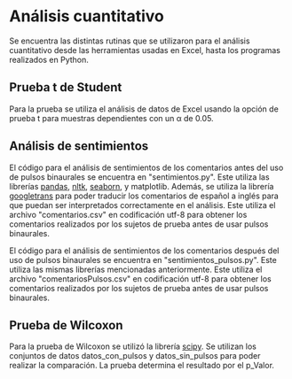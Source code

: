 # Análisis cuantitativo

Se encuentra las distintas rutinas que se utilizaron para el análisis cuantitativo desde las herramientas usadas en Excel, hasta los programas realizados en Python. 

## Prueba t de Student
Para la prueba se utiliza el análisis de datos de Excel usando la opción de prueba t para muestras dependientes con un &alpha; de 0.05.

## Análisis de sentimientos
El código para el análisis de sentimientos de los comentarios antes del uso de pulsos binaurales se encuentra en "sentimientos.py". 
Este utiliza las librerías [pandas](https://pandas.pydata.org/), [nltk](https://www.nltk.org/install.html),
[seaborn](https://pypi.org/project/seaborn/), y matplotlib. Además, se utiliza la librería [googletrans](https://pypi.org/project/googletrans/) 
para poder traducir los comentarios de español a inglés para que puedan ser interpretados correctamente en el análisis.
Este utiliza el archivo "comentarios.csv" en codificación utf-8 para obtener los comentarios realizados por los sujetos de prueba antes de 
usar pulsos binaurales. 

El código para el análisis de sentimientos de los comentarios después del uso de pulsos binaurales se encuentra en "sentimientos_pulsos.py". Este utiliza las mismas 
librerías mencionadas anteriormente. Este utiliza el archivo "comentariosPulsos.csv" en codificación utf-8 para obtener los comentarios realizados por los sujetos de prueba antes de 
usar pulsos binaurales. 

## Prueba de Wilcoxon
Para la prueba de Wilcoxon se utilizó la librería [scipy](https://scipy.org/install/). Se utilizan los conjuntos de datos
datos_con_pulsos y datos_sin_pulsos para poder realizar la comparación. La prueba determina el resultado por el p_Valor. 
